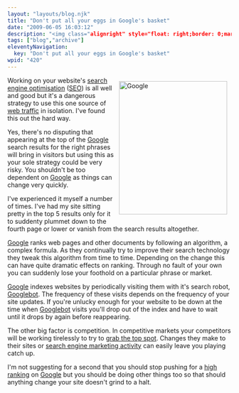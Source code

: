 ```yaml
---
layout: "layouts/blog.njk"
title: "Don't put all your eggs in Google's basket"
date: "2009-06-05 16:03:12"
description: "<img class="alignright" style="float: right;border: 0;margin: 10px" src="http://www"
tags: ["blog","archive"]
eleventyNavigation:
  key: "Don't put all your eggs in Google's basket"
wpid: "420"
---
```

<img class="alignright" style="float: right;border: 0;margin: 10px" src="http://www.chris-smith-web.com/wp/wp-content/uploads/2009/06/basket.jpg" alt="Google" width="243" height="300" />Working on your website's <a title="Search Engine Optimisation" href="http://www.chris-smith-web.com/wp/?page_id=11" target="_self">search engine optimisation</a> (<a title="SEO" href="http://www.chris-smith-web.com/wp/?page_id=11" target="_self">SEO</a>) is all well and good but it's a dangerous strategy to use this one source of <a title="Web Traffic" href="http://www.chris-smith-web.com/wp/?page_id=11" target="_self">web traffic</a> in isolation. I've found this out the hard way.

Yes, there's no disputing that appearing at the top of the <a title="Google UK" href="http://www.google.co.uk" target="_blank">Google</a> search results for the right phrases will bring in visitors but using this as your sole strategy could be very risky. You shouldn't be too dependent on <a title="Google UK" href="http://www.google.co.uk" target="_blank">Google</a> as things can change very quickly.

I've experienced it myself a number of times. I've had my site sitting pretty in the top 5 results only for it to suddenty plummet down to the fourth page or lower or vanish from the search results altogether.

<a title="Google UK" href="http://www.google.co.uk" target="_blank">Google</a> ranks web pages and other documents by following an algorithm, a complex formula. As they continually try to improve their search technology they tweak this algorithm from time to time. Depending on the change this can have quite dramatic effects on ranking. Through no fault of your own you can suddenly lose your foothold on a particular phrase or market.

<a title="Google UK" href="http://www.google.co.uk" target="_blank">Google</a> indexes websites by periodically visiting them with it's search robot, <a title="Googlebot" href="http://www.google.com/support/webmasters/bin/answer.py?answer=70897" target="_blank">Googlebot</a>. The frequency of these visits depends on the frequency of your site updates. If you're unlucky enough for your website to be down at the time when <a title="Googlebot" href="http://www.google.com/support/webmasters/bin/answer.py?answer=70897" target="_blank">Googlebot</a> visits you'll drop out of the index and have to wait until it drops by again before reappearing.

The other big factor is competition. In competitive markets your competitors will be working tirelessly to try to <a title="Grab the top spot!" href="http://www.chris-smith-web.com/wp/?page_id=11" target="_self">grab the top spot</a>. Changes they make to their sites or <a title="Search Engine Marketing" href="http://www.chris-smith-web.com/wp/?page_id=11" target="_self">search engine marketing activity</a> can easily leave you playing catch up.

I'm not suggesting for a second that you should stop pushing for a <a title="High Ranking" href="http://www.chris-smith-web.com/wp/?page_id=11" target="_self">high ranking</a> on <a title="Google UK" href="http://www.google.co.uk" target="_blank">Google</a> but you should be doing other things too so that should anything change your site doesn't grind to a halt.
